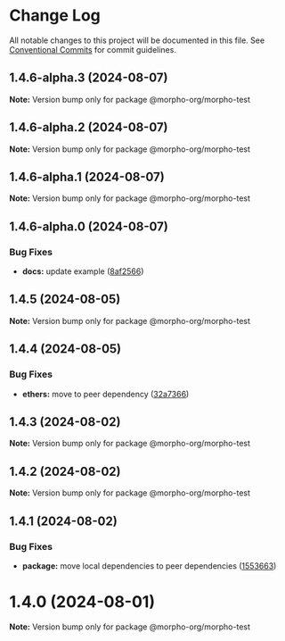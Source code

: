 # Change Log

All notable changes to this project will be documented in this file.
See [Conventional Commits](https://conventionalcommits.org) for commit guidelines.

## 1.4.6-alpha.3 (2024-08-07)

**Note:** Version bump only for package @morpho-org/morpho-test

## 1.4.6-alpha.2 (2024-08-07)

**Note:** Version bump only for package @morpho-org/morpho-test

## 1.4.6-alpha.1 (2024-08-07)

**Note:** Version bump only for package @morpho-org/morpho-test

## 1.4.6-alpha.0 (2024-08-07)

### Bug Fixes

* **docs:** update example ([8af2566](https://github.com/morpho-org/sdks/commit/8af2566689c8c1ba70d20797e83837e9d0359108))

## 1.4.5 (2024-08-05)

**Note:** Version bump only for package @morpho-org/morpho-test

## 1.4.4 (2024-08-05)

### Bug Fixes

* **ethers:** move to peer dependency ([32a7366](https://github.com/morpho-org/sdks/commit/32a7366e2a83a6a98bb0be69fc9d88f650174bf7))

## 1.4.3 (2024-08-02)

**Note:** Version bump only for package @morpho-org/morpho-test

## 1.4.2 (2024-08-02)

**Note:** Version bump only for package @morpho-org/morpho-test

## 1.4.1 (2024-08-02)

### Bug Fixes

* **package:** move local dependencies to peer dependencies ([1553663](https://github.com/morpho-org/sdks/commit/15536638c4564743b9d96de17b34739346b3b3e0))

# 1.4.0 (2024-08-01)

**Note:** Version bump only for package @morpho-org/morpho-test
